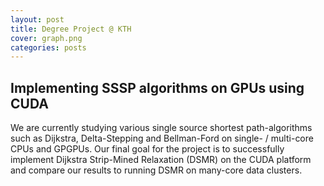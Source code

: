 ```yaml
---
layout: post
title: Degree Project @ KTH
cover: graph.png
categories: posts
---
```


## Implementing SSSP algorithms on GPUs using CUDA

We are currently studying various single source shortest path-algorithms such as Dijkstra, Delta-Stepping and Bellman-Ford on single- / multi-core CPUs and GPGPUs. Our final goal for the project is to successfully implement Dijkstra Strip-Mined Relaxation (DSMR) on the CUDA platform and compare our results to running DSMR on many-core data clusters. 



